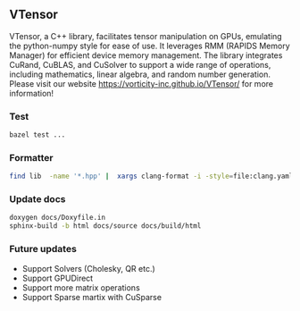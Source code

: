 ## VTensor

VTensor, a C++ library, facilitates tensor manipulation on GPUs, emulating the python-numpy style for ease of use. 
It leverages RMM (RAPIDS Memory Manager) for efficient device memory management. 
The library integrates CuRand, CuBLAS, and CuSolver to support a wide range of operations, including mathematics, linear algebra, and random number generation.
Please visit our website https://vorticity-inc.github.io/VTensor/ for more information!

### Test
```sh
bazel test ...
```

### Formatter
```sh
find lib  -name '*.hpp' |  xargs clang-format -i -style=file:clang.yaml 
```

### Update docs
```sh
doxygen docs/Doxyfile.in
sphinx-build -b html docs/source docs/build/html
```

### Future updates
- Support Solvers (Cholesky, QR etc.)
- Support GPUDirect
- Support more matrix operations
- Support Sparse martix with CuSparse

